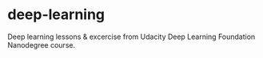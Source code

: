 # deep-learning

Deep learning lessons & excercise from Udacity Deep Learning Foundation Nanodegree course.

